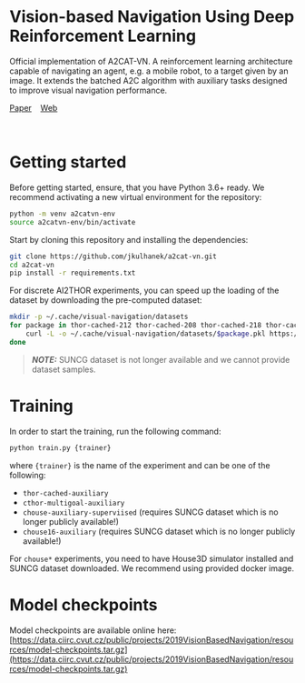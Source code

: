 # Vision-based Navigation Using Deep Reinforcement Learning
Official implementation of A2CAT-VN. A reinforcement learning architecture capable of navigating an agent, e.g. a mobile robot, to a target given by an image.
It extends the batched A2C algorithm with auxiliary tasks designed to improve visual navigation performance.

[Paper](https://arxiv.org/pdf/1908.03627.pdf)&nbsp;&nbsp;&nbsp;
[Web](https://jkulhanek.github.io/a2cat-vn)
 
<br>

# Getting started
Before getting started, ensure, that you have Python 3.6+ ready.
We recommend activating a new virtual environment for the repository:
```bash
python -m venv a2catvn-env
source a2catvn-env/bin/activate
```

Start by cloning this repository and installing the dependencies:
```bash
git clone https://github.com/jkulhanek/a2cat-vn.git
cd a2cat-vn
pip install -r requirements.txt
```

For discrete AI2THOR experiments, you can speed up the loading of the dataset by downloading the pre-computed dataset:
```bash
mkdir -p ~/.cache/visual-navigation/datasets
for package in thor-cached-212 thor-cached-208 thor-cached-218 thor-cached-225 thor-cached-212-174 thor-cached-208-174 thor-cached-218-174 thor-cached-225-174; do
    curl -L -o ~/.cache/visual-navigation/datasets/$package.pkl https://data.ciirc.cvut.cz/public/projects/2019VisionBasedNavigation/resources/$package.pkl
done
```

> **_NOTE:_**  SUNCG dataset is not longer available and we cannot provide dataset samples.

# Training
In order to start the training, run the following command:
```bash
python train.py {trainer}
```
where `{trainer}` is the name of the experiment and can be one of the following:
- `thor-cached-auxiliary`
- `cthor-multigoal-auxiliary`
- `chouse-auxiliary-superviised` (requires SUNCG dataset which is no longer publicly available!)
- `chouse16-auxiliary` (requires SUNCG dataset which is no longer publicly available!)

For `chouse*` experiments, you need to have House3D simulator installed and SUNCG dataset downloaded.
We recommend using provided docker image.

# Model checkpoints
Model checkpoints are available online here:<br>
[https://data.ciirc.cvut.cz/public/projects/2019VisionBasedNavigation/resources/model-checkpoints.tar.gz](https://data.ciirc.cvut.cz/public/projects/2019VisionBasedNavigation/resources/model-checkpoints.tar.gz)
